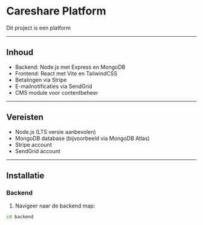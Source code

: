 # Careshare Platform

Dit project is een platform 

---

## Inhoud

- Backend: Node.js met Express en MongoDB
- Frontend: React met Vite en TailwindCSS
- Betalingen via Stripe
- E-mailnotificaties via SendGrid
- CMS module voor contentbeheer

---

## Vereisten

- Node.js (LTS versie aanbevolen)
- MongoDB database (bijvoorbeeld via MongoDB Atlas)
- Stripe account
- SendGrid account

---

## Installatie

### Backend

1. Navigeer naar de backend map:

```bash
cd backend
